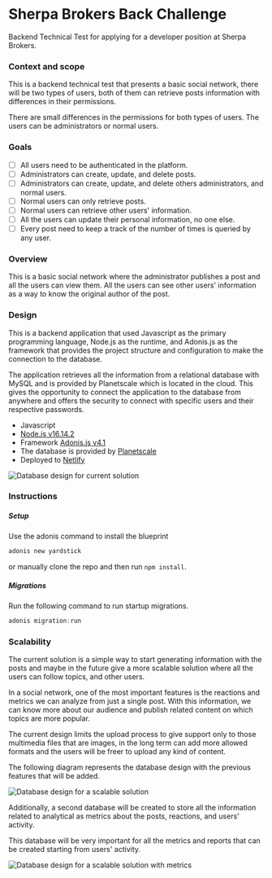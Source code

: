 # Sherpa Brokers Back Challenge

Backend Technical Test for applying for a developer position at Sherpa Brokers.

### Context and scope
This is a backend technical test that presents a basic social network, there will be two types of users, both of them can retrieve posts information with differences in their permissions.

There are small differences in the permissions for both types of users. The users can be administrators or normal users.

### Goals
- [ ] All users need to be authenticated in the platform.
- [ ] Administrators can create, update, and delete posts.
- [ ] Administrators can create, update, and delete others administrators, and normal users.
- [ ] Normal users can only retrieve posts.
- [ ] Normal users can retrieve other users' information.
- [ ] All the users can update their personal information, no one else.
- [ ] Every post need to keep a track of the number of times is queried by any user.

### Overview

This is a basic social network where the administrator publishes a post and all the users can view them. All the users can see other users' information as a way to know the original author of the post.

### Design

This is a backend application that used Javascript as the primary programming language, Node.js as the runtime, and Adonis.js as the framework that provides the project structure and configuration to make the connection to the database.

The application retrieves all the information from a relational database with MySQL and is provided by Planetscale which is located in the cloud. This gives the opportunity to connect the application to the database from anywhere and offers the security to connect with specific users and their respective passwords.

- Javascript
- [Node.js v16.14.2](https://nodejs.org/en/)
- Framework [Adonis.js v4.1](https://legacy.adonisjs.com/docs/4.1/installation)
- The database is provided by [Planetscale](https://planetscale.com/)
- Deployed to [Netlify](https://www.netlify.com/)

![Database design for current solution](https://github.com/jessicaramsa/sherpabrokers-back-challenge/blob/develop/resources/imgs/solution.png?raw=true)

### Instructions

##### Setup

Use the adonis command to install the blueprint

```bash
adonis new yardstick
```

or manually clone the repo and then run `npm install`.

##### Migrations

Run the following command to run startup migrations.

```js
adonis migration:run
```

### Scalability

The current solution is a simple way to start generating information with the posts and maybe in the future give a more scalable solution where all the users can follow topics, and other users.

In a social network, one of the most important features is the reactions and metrics we can analyze from just a single post. With this information, we can know more about our audience and publish related content on which topics are more popular.

The current design limits the upload process to give support only to those multimedia files that are images, in the long term can add more allowed formats and the users will be freer to upload any kind of content.

The following diagram represents the database design with the previous features that will be added.

![Database design for a scalable solution](https://github.com/jessicaramsa/sherpabrokers-back-challenge/blob/develop/resources/imgs/scalability1.png?raw=true)

Additionally, a second database will be created to store all the information related to analytical as metrics about the posts, reactions, and users' activity.

This database will be very important for all the metrics and reports that can be created starting from users' activity.

![Database design for a scalable solution with metrics](https://github.com/jessicaramsa/sherpabrokers-back-challenge/blob/develop/resources/imgs/scalability2.png?raw=true)
